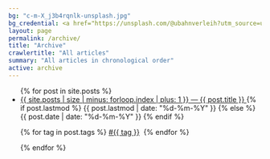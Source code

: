 ```yaml
---
bg: "c-m-X_j3b4rqnlk-unsplash.jpg"
bg_credential: <a href="https://unsplash.com/@ubahnverleih?utm_source=unsplash&utm_medium=referral&utm_content=creditCopyText">C M</a> on <a href="https://unsplash.com/?utm_source=unsplash&utm_medium=referral&utm_content=creditCopyText">Unsplash</a>
layout: page
permalink: /archive/
title: "Archive"
crawlertitle: "All articles"
summary: "All articles in chronological order"
active: archive
---
```


<ul class="year">
  {% for post in site.posts %}
    <li>
      <a href="{{ post.url | relative_url }}">
        {{ site.posts | size | minus: forloop.index | plus: 1 }} &mdash; {{ post.title }}
      </a>
      {% if post.lastmod %}
        <span class="date">{{ post.lastmod | date: "%d-%m-%Y" }}</span>
      {% else %}
        <span class="date">{{ post.date | date: "%d-%m-%Y" }}</span>
      {% endif %}
      <p class="post-meta">
        {% for tag in post.tags %}
          <a href="{{ site.baseurl }}/tags/#{{ tag | downcase }}">#{{ tag }}</a>&nbsp;
        {% endfor %}
      </p>
    </li>
  {% endfor %}
</ul>
